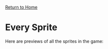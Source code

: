 [Return to Home](README.md)

# Every Sprite

Here are previews of all the sprites in the game:

<div id="sprite-container"></div>

<style>
  /* ... CSS styles ... */
</style>

<script>
document.addEventListener('DOMContentLoaded', function() {
  const spriteContainer = document.getElementById('sprite-container');
  const repoUrl = 'https://api.github.com/repos/thatsmytrunks/love3custom/contents/docs/images/everySprite';
  const proxyUrl = 'https://cors-anywhere.herokuapp.com/'; // Example proxy server

  fetch(proxyUrl + repoUrl) // Use the proxy server for the API request
    .then(response => response.json())
    .then(data => {
      data.forEach(file => {
        if (file.type === 'file' && file.name.endsWith('_0.png')) {
          const spriteName = file.name.replace('_0.png', '');
          const imageUrl = file.download_url.replace('https://raw.githubusercontent.com/', 'https://thatsmytrunks.github.io/love3custom/'); // Adjust image path

          const spriteItem = document.createElement('div');
          spriteItem.className = 'sprite-item';

          const image = document.createElement('img');
          image.src = imageUrl;
          image.alt = spriteName;

          const name = document.createElement('p');
          name.textContent = spriteName;

          spriteItem.appendChild(image);
          spriteItem.appendChild(name);
          spriteContainer.appendChild(spriteItem);
        }
      });
    })
    .catch(error => console.error('Error fetching sprite data:', error));
});
</script>